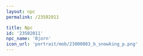 ```yaml
---
layout: npc
permalink: /23502011

title: Npc
id: '23502011'
npc_name: 'Bjorn'
icon_url: 'portrait/mob/23000083_b_snowking_p.png'
---
```

